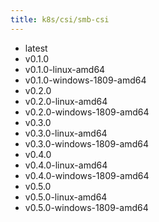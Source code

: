 ```yaml
---
title: k8s/csi/smb-csi
---
```

- latest
- v0.1.0
- v0.1.0-linux-amd64
- v0.1.0-windows-1809-amd64
- v0.2.0
- v0.2.0-linux-amd64
- v0.2.0-windows-1809-amd64
- v0.3.0
- v0.3.0-linux-amd64
- v0.3.0-windows-1809-amd64
- v0.4.0
- v0.4.0-linux-amd64
- v0.4.0-windows-1809-amd64
- v0.5.0
- v0.5.0-linux-amd64
- v0.5.0-windows-1809-amd64
